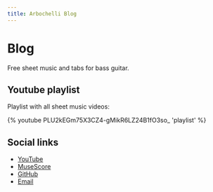 ```yaml
---
title: Arbochelli Blog
---
```

# Blog
Free sheet music and tabs for bass guitar.

## Youtube playlist
Playlist with all sheet music videos:

{% youtube PLU2kEGm75X3CZ4-gMikR6LZ24B1fO3so_ 'playlist' %}

## Social links

- [YouTube](https://yt.arbochelli.me)
- [MuseScore](https://ms.arbochelli.me)
- [GitHub](https://github.com/abarichello/arbochelli)
- [Email]()
